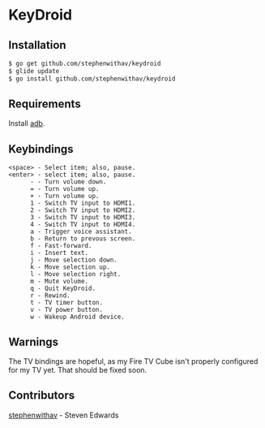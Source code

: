 # KeyDroid

## Installation

```bash
$ go get github.com/stephenwithav/keydroid
$ glide update
$ go install github.com/stephenwithav/keydroid
```


## Requirements

Install [adb](https://developer.android.com/studio/command-line/adb).


## Keybindings

```
<space> - Select item; also, pause.
<enter> - select item; also, pause.
      - - Turn volume down.
      = - Turn volume up.
      + - Turn volume up.
      1 - Switch TV input to HDMI1.
      2 - Switch TV input to HDMI2.
      3 - Switch TV input to HDMI3.
      4 - Switch TV input to HDMI4.
      a - Trigger voice assistant.
      b - Return to prevous screen.
      f - Fast-forward.
      i - Insert text.
      j - Move selection down.
      k - Move selection up.
      l - Move selection right.
      m - Mute volume.
      q - Quit KeyDroid.
      r - Rewind.
      t - TV timer button.
      v - TV power button.
      w - Wakeup Android device.
```


## Warnings

The TV bindings are hopeful, as my Fire TV Cube isn't properly
configured for my TV yet.  That should be fixed soon.


## Contributors

[stephenwithav](https://github.com/stephenwithav) - Steven Edwards
